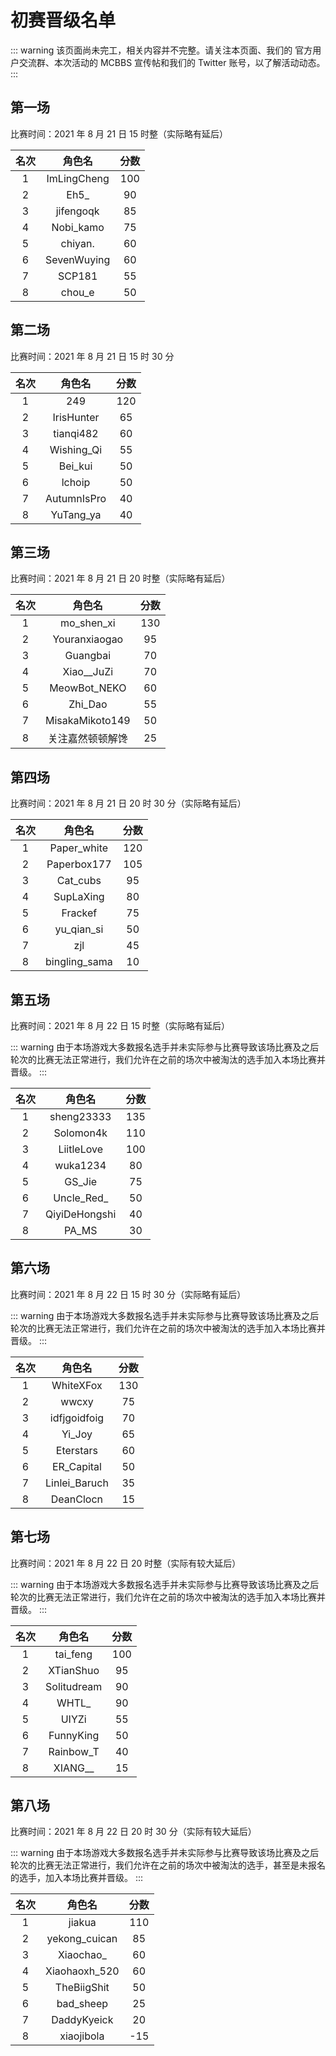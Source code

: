 # 初赛晋级名单

::: warning
该页面尚未完工，相关内容并不完整。请关注本页面、我们的 官方用户交流群、本次活动的 MCBBS 宣传帖和我们的 Twitter 账号，以了解活动动态。
:::

## 第一场

比赛时间：2021 年 8 月 21 日 15 时整（实际略有延后）

| 名次 |   角色名    | 分数 |
| :--: | :---------: | :--: |
|  1   | ImLingCheng | 100  |
|  2   |    Eh5_     |  90  |
|  3   |  jifengoqk  |  85  |
|  4   |  Nobi_kamo  |  75  |
|  5   |   chiyan.   |  60  |
|  6   | SevenWuying |  60  |
|  7   |   SCP181    |  55  |
|  8   |   chou_e    |  50  |

## 第二场

比赛时间：2021 年 8 月 21 日 15 时 30 分

| 名次 |   角色名    | 分数 |
| :--: | :---------: | :--: |
|  1   |     249     | 120  |
|  2   | IrisHunter  |  65  |
|  3   |  tianqi482  |  60  |
|  4   | Wishing_Qi  |  55  |
|  5   |   Bei_kui   |  50  |
|  6   |   lchoip    |  50  |
|  7   | AutumnIsPro |  40  |
|  8   |  YuTang_ya  |  40  |

## 第三场

比赛时间：2021 年 8 月 21 日 20 时整（实际略有延后）

| 名次 |      角色名      | 分数 |
| :--: | :--------------: | :--: |
|  1   |    mo_shen_xi    | 130  |
|  2   |  Youranxiaogao   |  95  |
|  3   |     Guangbai     |  70  |
|  4   |    Xiao__JuZi    |  70  |
|  5   |   MeowBot_NEKO   |  60  |
|  6   |     Zhi_Dao      |  55  |
|  7   | MisakaMikoto149  |  50  |
|  8   | 关注嘉然顿顿解馋 |  25  |

## 第四场

比赛时间：2021 年 8 月 21 日 20 时 30 分（实际略有延后）

| 名次 |    角色名     | 分数 |
| :--: | :-----------: | :--: |
|  1   |  Paper_white  | 120  |
|  2   |  Paperbox177  | 105  |
|  3   |   Cat_cubs    |  95  |
|  4   |   SupLaXing   |  80  |
|  5   |    Frackef    |  75  |
|  6   |  yu_qian_si   |  50  |
|  7   |      zjl      |  45  |
|  8   | bingling_sama |  10  |

## 第五场

比赛时间：2021 年 8 月 22 日 15 时整（实际略有延后）

::: warning
由于本场游戏大多数报名选手并未实际参与比赛导致该场比赛及之后轮次的比赛无法正常进行，我们允许在之前的场次中被淘汰的选手加入本场比赛并晋级。
:::

| 名次 |    角色名     | 分数 |
| :--: | :-----------: | :--: |
|  1   |  sheng23333   | 135  |
|  2   |   Solomon4k   | 110  |
|  3   |  LiitleLove   | 100  |
|  4   |   wuka1234    |  80  |
|  5   |    GS_Jie     |  75  |
|  6   |  Uncle_Red_   |  50  |
|  7   | QiyiDeHongshi |  40  |
|  8   |     PA_MS     |  30  |

## 第六场

比赛时间：2021 年 8 月 22 日 15 时 30 分（实际略有延后）

::: warning
由于本场游戏大多数报名选手并未实际参与比赛导致该场比赛及之后轮次的比赛无法正常进行，我们允许在之前的场次中被淘汰的选手加入本场比赛并晋级。
:::

| 名次 |    角色名     | 分数 |
| :--: | :-----------: | :--: |
|  1   |   WhiteXFox   | 130  |
|  2   |     wwcxy     |  75  |
|  3   | idfjgoidfoig  |  70  |
|  4   |    Yi_Joy     |  65  |
|  5   |   Eterstars   |  60  |
|  6   |  ER_Capital   |  50  |
|  7   | Linlei_Baruch |  35  |
|  8   |   DeanClocn   |  15  |

## 第七场

比赛时间：2021 年 8 月 22 日 20 时整（实际有较大延后）

::: warning
由于本场游戏大多数报名选手并未实际参与比赛导致该场比赛及之后轮次的比赛无法正常进行，我们允许在之前的场次中被淘汰的选手加入本场比赛并晋级。
:::

| 名次 |   角色名    | 分数 |
| :--: | :---------: | :--: |
|  1   |  tai_feng   | 100  |
|  2   |  XTianShuo  |  95  |
|  3   | Solitudream |  90  |
|  4   |    WHTL_    |  90  |
|  5   |    UIYZi    |  55  |
|  6   |  FunnyKing  |  50  |
|  7   |  Rainbow_T  |  40  |
|  8   |   XIANG__   |  15  |

## 第八场

比赛时间：2021 年 8 月 22 日 20 时 30 分（实际有较大延后）

::: warning
由于本场游戏大多数报名选手并未实际参与比赛导致该场比赛及之后轮次的比赛无法正常进行，我们允许在之前的场次中被淘汰的选手，甚至是未报名的选手，加入本场比赛并晋级。
:::

| 名次 |    角色名     | 分数 |
| :--: | :-----------: | :--: |
|  1   |    jiakua     | 110  |
|  2   | yekong_cuican |  85  |
|  3   |   Xiaochao_   |  60  |
|  4   | Xiaohaoxh_520 |  60  |
|  5   |  TheBiigShit  |  50  |
|  6   |   bad_sheep   |  25  |
|  7   |  DaddyKyeick  |  20  |
|  8   |  xiaojibola   | -15  |

